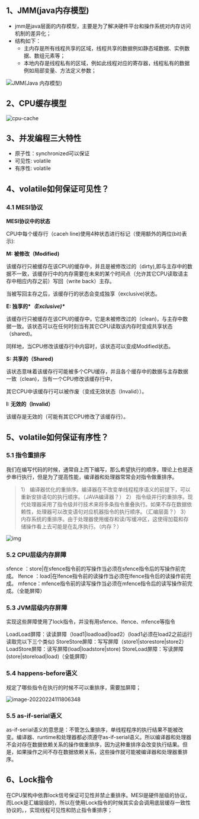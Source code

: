## 1、JMM(java内存模型)

- jmm是java层面的内存模型，主要是为了解决硬件平台和操作系统对内存访问机制的差异化；
- 结构如下：
  - 主内存是所有线程共享的区域，线程共享的数据例如静态域数据、实例数据、数组元素等；
  - 本地内存是线程私有的区域，例如此线程对应的寄存器，线程私有的数据例如局部变量、方法定义参数；

![JMM(Java 内存模型)](volatile.assets/jmm.31d9ce8f.png)

## 2、CPU缓存模型

![cpu-cache](volatile.assets/cpu-cache.798a6407.png)

## 3、并发编程三大特性

- 原子性：synchronized可以保证
- 可见性:  volatile
- 有序性: volatile

## 4、volatile如何保证可见性？

### 4.1 MESI协议

**MESI协议中的状态**

CPU中每个缓存行（caceh line)使用4种状态进行标记（使用额外的两位(bit)表示):

**M: 被修改（Modified)**

该缓存行只被缓存在该CPU的缓存中，并且是被修改过的（dirty),即与主存中的数据不一致，该缓存行中的内存需要在未来的某个时间点（允许其它CPU读取请主存中相应内存之前）写回（write back）主存。

当被写回主存之后，该缓存行的状态会变成独享（exclusive)状态。

**E: 独享的\**（Exclusive)\****

该缓存行只被缓存在该CPU的缓存中，它是未被修改过的（clean)，与主存中数据一致。该状态可以在任何时刻当有其它CPU读取该内存时变成共享状态（shared)。

同样地，当CPU修改该缓存行中内容时，该状态可以变成Modified状态。

**S: 共享的（Shared)**

该状态意味着该缓存行可能被多个CPU缓存，并且各个缓存中的数据与主存数据一致（clean)，当有一个CPU修改该缓存行中，

其它CPU中该缓存行可以被作废（变成无效状态（Invalid））。

**I: 无效的（Invalid）**

该缓存是无效的（可能有其它CPU修改了该缓存行）。

## 5、volatile如何保证有序性？

### 5.1 指令重排序

​	我们在编写代码的时候，通常自上而下编写，那么希望执行的顺序，理论上也是逐步串行执行，但是为了提高性能，编译器和处理器常常会对指令做重排序。

>1） 编译器优化的重排序。编译器在不改变单线程程序语义的前提下，可以重新安排语句的执行顺序。（JAVA编译器？）
>2） 指令级并行的重排序。现代处理器采用了指令级并行技术来将多条指令重叠执行。如果不存在数据依赖性，处理器可以改变语句对应机器指令的执行顺序。（汇编层面？）
>3） 内存系统的重排序。由于处理器使用缓存和读/写缓冲区，这使得加载和存储操作看上去可能是在乱序执行。（内存？）

![img](volatile.assets/20190227103318800.png)





### 5.2 CPU层级内存屏障

sfence ：store|在sfence指令前的写操作当必须在sfence指令后的写操作前完成。
lfence ：load|在lfence指令前的读操作当必须在lfence指令后的读操作前完成。
mfence：mfence指令前的读写操作当必须在mfence指令后的读写操作前完成。（全能屏障）

### 5.3 JVM层级内存屏障

实现这些屏障使用了lock指令，并没有用sfence、lfence、mfence等指令

LoadLoad屏障：读读屏障（load1|loadload|load2）(load1必须在load2之前运行读取完以下三个类似)
StoreStore屏障：写写屏障（store1|storestore|store2）
LoadStore屏障：读写屏障(load|loadstore|store)
StoreLoad屏障：写读屏障(store|storeload|load)（全能屏障）

### 5.4 happens-before语义

规定了哪些指令在执行的时候不可以重排序，需要加屏障；

![image-20220224111806348](volatile.assets/image-20220224111806348.png)

### 5.5 as-if-serial语义

as-if-serial语义的意思是：不管怎么重排序，单线程程序的执行结果不能被改变。编译器、runtime和处理器都必须遵守as-if-serial语义。所以编译器和处理器不会对存在数据依赖关系的操作做重排序，因为这种重排序会改变执行结果。但是，如果操作之间不存在数据依赖关系，这些操作就可能被编译器和处理器重排序。


## 6、Lock指令

在CPU架构中依靠lock信号保证可见性并禁止重排序。MESI是硬件层级的协议，而Lock是汇编层级的，所以在使用Lock指令的时候其实会会调用底层缓存一致性协议的。，实现线程可见性和防止指令重排序；